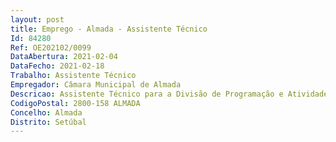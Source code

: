 ```yaml
--- 
layout: post
title: Emprego - Almada - Assistente Técnico
Id: 84280
Ref: OE202102/0099
DataAbertura: 2021-02-04
DataFecho: 2021-02-18
Trabalho: Assistente Técnico
Empregador: Câmara Municipal de Almada
Descricao: Assistente Técnico para a Divisão de Programação e Atividade Cultural do Departamento de Cultura, com o 12.º ano de escolaridade nas áreas de Animação Sociocultural  Animação Psicossocial .Caracterização do Posto de Trabalho   Laboração num equipamento cultural.   Integração na equipa existente.  Atendimento a públicos.   Processualmente, elaborará propostas e participará na gestão documental necessária.   Participação no acolhimento e montagem de atividades recebidas ou produzidas pela equipa que integra.
CodigoPostal: 2800-158 ALMADA
Concelho: Almada
Distrito: Setúbal
--- 
```

